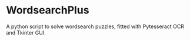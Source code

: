 # WordsearchPlus
A python script to solve wordsearch puzzles, fitted with Pytesseract OCR and Tkinter GUI.
